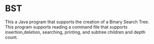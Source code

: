 # BST
This a Java program that supports the creation of a Binary  Search  Tree. This program supports reading a command file that supports insertion,deletion, searching, printing, and subtree children and depth count.
